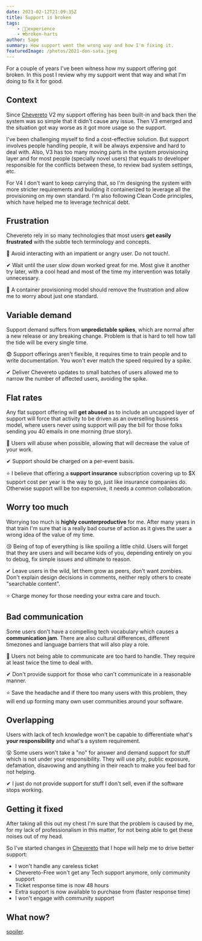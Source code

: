 ```yaml
---
date: 2021-02-12T21:09:35Z
title: Support is broken
tags:
    - 👴🏾experience
    - 💔broken-harts
author: Sape
summary: How support went the wrong way and how I'm fixing it.
featuredImage: /photos/2021-don-sata.jpeg
---
```


For a couple of years I've been witness how my support offering got broken. In this post I review why my support went that way and what I'm doing to fix it for good.

## Context

Since [Chevereto](https://chevereto.com/) V2 my support offering has been built-in and back then the system was so simple that it didn't cause any issue. Then V3 emerged and the situation got way worse as it got more usage so the support.

I've been challenging myself to find a cost-effective solution. But support involves people handling people, it will be always expensive and hard to deal with. Also, V3 has too many moving parts in the system provisioning layer and for most people (specially novel users) that equals to developer responsible for the conflicts between these, to review bad system settings, etc.

For V4 I don't want to keep carrying that, so I'm designing the system with more stricter requirements and building it containerized to leverage all the provisioning on my own standard. I'm also following Clean Code principles, which have helped me to leverage technical debt.

## Frustration

Chevereto rely in so many technologies that most users **get easily frustrated** with the subtle tech terminology and concepts.

🤬 Avoid interacting with an impatient or angry user. Do not touch!.

✔ Wait until the user slow down worked great for me. Most give it another try later, with a cool head and most of the time my intervention was totally unnecessary.

🔮 A container provisioning model should remove the frustration and allow me to worry about just one standard.

## Variable demand

Support demand suffers from **unpredictable spikes**, which are normal after a new release or any breaking change. Problem is that is hard to tell how tall the tide will be every single time.

😨 Support offerings aren't flexible, it requires time to train people and to write documentation. You won't ever match the speed required by a spike.

✔ Deliver Chevereto updates to small batches of users allowed me to narrow the number of affected users, avoiding the spike.

## Flat rates

Any flat support offering will **get abused** as to include an uncapped layer of support will force that activity to be driven as an overselling business model, where users never using support will pay the bill for those folks sending you 40 emails in one morning (true story).

🤯 Users will abuse when possible, allowing that will decrease the value of your work.

✔ Support should be charged on a per-event basis.

⭐ I believe that offering a **support insurance** subscription covering up to $X support cost per year is the way to go, just like insurance companies do. Otherwise support will be too expensive, it needs a common collaboration.

## Worry too much

Worrying too much is **highly counterproductive** for me. After many years in that train I'm sure that is a really bad course of action as it gives the user a wrong idea of the value of my time.

😢 Being of top of everything is like spoiling a little child. Users will forget that they are users and will became kids of you, depending entirely on you to debug, fix simple issues and ultimate to reason.

✔ Leave users in the wild, let them grow as peers, don't want zombies. Don't explain design decisions in comments, neither reply others to create "searchable content".

⭐ Charge money for those needing your extra care and touch.

## Bad communication

Some users don't have a compelling tech vocabulary which causes a **communication jam**. There are also cultural differences, different timezones and language barriers that will also play a role.

🥴 Users not being able to communicate are too hard to handle. They require at least twice the time to deal with.

✔ Don't provide support for those who can't communicate in a reasonable manner.

⭐ Save the headache and if there too many users with this problem, they will end up forming many own user communities around your software.

## Overlapping

Users with lack of tech knowledge won't be capable to differentiate what's **your responsibility** and what's a system requirement.

😵 Some users won't take a "no" for answer and demand support for stuff which is not under your responsibility. They will use pity, public exposure, defamation, disavowing and anything in their reach to make you feel bad for not helping.

✔ I just do not provide support for stuff I don't sell, even if the software stops working.

## Getting it fixed

After taking all this out my chest I'm sure that the problem is caused by me, for my lack of professionalism in this matter, for not being able to get these noises out of my head.

So I've started changes in [Chevereto](https://chevereto.com/) that I hope will help me to drive better support:

* I won't handle any careless ticket
* Chevereto-Free won't get any Tech support anymore, only community support
* Ticket response time is now 48 hours
* Extra support is now available to purchase from (faster response time)
* I won't engage with community support

## What now?

[spoiler](https://www.youtube.com/watch?v=t2cQWCPDBC0&t=17s).
